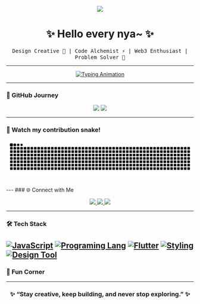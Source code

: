 <!-- Epic Animated Header -->
<p align="center">
  <img src="https://custom-doodle.com/wp-content/uploads/doodle/auto-draft/running-nikke-doro-kawaii-doodle.gif" width="90px">
</p>

<h1 align="center">✨ Hello every nya~ ✨</h1>
<p align="center">
  <samp>
    Design Creative 🎨 | Code Alchemist ⚡ | Web3 Enthusiast | Problem Solver 🧩
  </samp>
</p>

---

<!-- Animated Typing Text -->
<p align="center">
  <a href="https://github.com/hooqii">
    <img src="https://readme-typing-svg.herokuapp.com?size=22&duration=4000&color=FEAFCD&center=true&vCenter=true&lines=Building+Epic+Projects+⚡;Crafting+UI%2FUX+Experiences+🎨;Always+Learning+%F0%9F%9A%80" alt="Typing Animation">
  </a>
</p>

---

### 🚀 GitHub Journey
<p align="center">
  <img src="https://github-readme-stats.vercel.app/api?username=hooqii&show_icons=true&theme=radical&hide_border=true&bg_color=fffff&title_color=00E5FF&icon_color=00E5FF&text_color=FD418D" height="170px"/>
  <img src="https://github-readme-streak-stats.herokuapp.com/?user=hooqii&theme=radical&hide_border=true&background=FFFFFF&ring=00E5FF&fire=FF0080&currStreakLabel=FD418D" height="170px"/>
</p>

---
### 🐍 Watch my contribution snake!
<p align="center">
  <img src="https://raw.githubusercontent.com/hooqii/hooqii/output/github-snake.svg" alt="Snake animation" />
</p>
---
### 🌐 Connect with Me
<p align="center">
  <a href="https://x.com/hoo_qii">
    <img src="https://bentos.jkominovic.dev/api/v1/bento-cards?url=https%3A%2F%2Fx.com%2Fhoo_qii&subtitle=HooQii&size=wide&rounded=24" width="300"/>
  </a>
  <a href="https://www.linkedin.com/in/defri-salwan/">
    <img src="https://bentos.jkominovic.dev/api/v1/bento-cards?url=https%3A%2F%2Fwww.linkedin.com%2Fin%2Fdefri-salwan%2F&subtitle=Defri+Salwan&size=wide&rounded=24" width="300"/>
  </a>
  <a href="https://www.instagram.com/hoo_qii/">
    <img src="https://bentos.jkominovic.dev/api/v1/bento-cards?url=https%3A%2F%2Fwww.instagram.com%2Fhoo_qii%2F&subtitle=%40HooQii&size=wide&rounded=24" width="300"/>
  </a>
</p>

---

### 🛠 Tech Stack
<a align="center">

[![JavaScript](https://bentos.jkominovic.dev/api/v1/generic-card?icon=sijavascript&subtitle=Flex+Development&size=square)](https://bentos.jkominovic.dev/api/v1/generic-card?icon=sijavascript&subtitle=JavaScript&size=square)
[![Programing Lang](https://bentos.jkominovic.dev/api/v1/generic-card?icon=sikotlin&subtitle=Programing+Lang&size=square)](https://bentos.jkominovic.dev/api/v1/generic-card?icon=sikotlin&subtitle=Programing+Lang&size=square)
[![Flutter](https://bentos.jkominovic.dev/api/v1/generic-card?icon=siflutter&subtitle=Cross+Platform&size=square)](https://bentos.jkominovic.dev/api/v1/generic-card?icon=siflutter&subtitle=Flutter&size=square)
[![Styling](https://bentos.jkominovic.dev/api/v1/generic-card?icon=sitailwindcss&subtitle=Styling&size=square)](https://bentos.jkominovic.dev/api/v1/generic-card?icon=sitailwindcss&subtitle=Styling&size=square)
[![Design Tool](https://bentos.jkominovic.dev/api/v1/generic-card?icon=sifigma&subtitle=Design+Tool&size=square)](https://bentos.jkominovic.dev/api/v1/generic-card?icon=sifigma&subtitle=Design+Tool&size=square)
---
### 🌌 Fun Corner
---
<h3 align="center">✨ “Stay creative, keep building, and never stop exploring.” ✨</h3>

